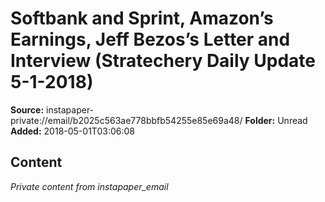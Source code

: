 # Softbank and Sprint, Amazon’s Earnings, Jeff Bezos’s Letter and Interview (Stratechery Daily Update 5-1-2018)

**Source:** instapaper-private://email/b2025c563ae778bbfb54255e85e69a48/
**Folder:** Unread
**Added:** 2018-05-01T03:06:08




## Content
*Private content from instapaper_email*
